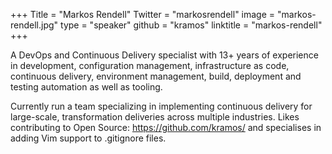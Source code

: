+++
Title = "Markos Rendell"
Twitter = "markosrendell"
image = "markos-rendell.jpg"
type = "speaker"
github = "kramos"
linktitle = "markos-rendell"
+++

A DevOps and Continuous Delivery specialist with 13+ years of experience in development, configuration management, infrastructure as code, continuous delivery, environment management, build, deployment and testing automation as well as tooling.

Currently run a team specializing in implementing continuous delivery for large-scale, transformation deliveries across multiple industries.  Likes contributing to Open Source: https://github.com/kramos/ and specialises in adding Vim support to .gitignore files.
